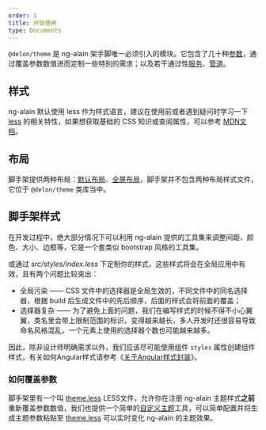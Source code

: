 ```yaml
---
order: 1
title: 开始使用
type: Documents
---
```


`@delon/theme` 是 ng-alain 架手脚唯一必须引入的模块。它包含了几十种[参数](/theme/global)，通过覆盖参数数值进而定制一些特别的需求；以及若干通过性[服务](/theme/menu)、[管道](/theme/date)。

## 样式

ng-alain 默认使用 less 作为样式语言，建议在使用前或者遇到疑问时学习一下 [less](http://lesscss.org/) 的相关特性，如果想获取基础的 CSS 知识或查阅属性，可以参考 [MDN文档](https://developer.mozilla.org/zh-CN/docs/Web/CSS/Reference)。

## 布局

脚手架提供两种布局：[默认布局](/theme/default)、[全屏布局](/theme/fullscreen)，脚手架并不包含两种布局样式文件，它位于 `@delon/theme` 类库当中。

## 脚手架样式

在开发过程中，绝大部分情况下可以利用 ng-alain 提供的工具集来调整间距、颜色、大小、边框等，它是一个套类似 bootstrap 风格的工具集。

或通过 *src/styles/index.less* 下定制你的样式，这些样式将会在全局应用中有效，且有两个问题比较突出：

- 全局污染 —— CSS 文件中的选择器是全局生效的，不同文件中的同名选择器，根据 build 后生成文件中的先后顺序，后面的样式会将前面的覆盖；
- 选择器复杂 —— 为了避免上面的问题，我们在编写样式的时候不得不小心翼翼，类名里会带上限制范围的标识，变得越来越长，多人开发时还很容易导致命名风格混乱，一个元素上使用的选择器个数也可能越来越多。

因此，除非设计师明确需求以外，我们应该尽可能使用组件 `styles` 属性创建组件样式，有关如何Angular样式请参考《[关于Angular样式封装](https://zhuanlan.zhihu.com/p/31235358)》。

### 如何覆盖参数

脚手架里有一个叫 [theme.less](https://github.com/ng-alain/ng-alain/blob/master/src/styles/theme.less) LESS文件，允许你在注册 ng-alain 主题样式**之前**重新覆盖参数数值，我们也提供一个简单的[自定义主题](/tools/theme)工具，可以简单配置并将生成主题参数粘贴至 [theme.less](https://github.com/ng-alain/ng-alain/blob/master/src/styles/theme.less) 可以实时变化 ng-alain 的主题效果。
